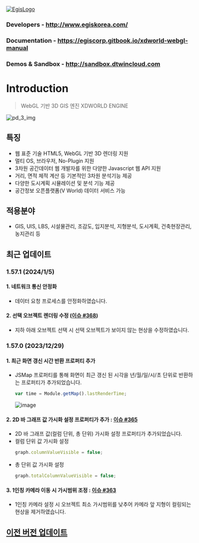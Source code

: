 [![EgisLogo](https://user-images.githubusercontent.com/82925313/160987075-ce7eada9-91ca-4b72-beb6-396e142f90a2.png)](http://www.egiskorea.com/)

### Developers - http://www.egiskorea.com/

### Documentation - https://egiscorp.gitbook.io/xdworld-webgl-manual

### Demos & Sandbox - http://sandbox.dtwincloud.com

# Introduction

> WebGL 기반 3D GIS 엔진 XDWORLD ENGINE

![pd_3_img](https://user-images.githubusercontent.com/82925313/160986727-f473c308-7881-4342-8c08-e31566d93a3b.png)

## 특징

-   웹 표준 기술 HTML5, WebGL 기반 3D 렌더링 지원
-   멀티 OS, 브라우저, No-Plugin 지원
-   3차원 공간데이터 웹 개발자를 위한 다양한 Javascript 웹 API 지원
-   거리, 면적 체적 계산 등 기본적인 3차원 분석기능 제공
-   다양한 도시계획 시뮬레이션 및 분석 기능 제공
-   공간정보 오픈플랫폼(V World) 데이터 서비스 가능

## 적용분야

-   GIS, UIS, LBS, 시설물관리, 조감도, 입지분석, 지형분석, 도시계획, 건축현장관리, 농지관리 등

## 최근 업데이트

### 1.57.1 (2024/1/5)
#### 1.  네트워크 통신 안정화
  * 데이터 요청 프로세스를 안정화하였습니다.
#### 2. 선택 오브젝트 렌더링 수정 ([이슈 #368](https://github.com/EgisCorp/XDWorld/issues/368))
  * 지하 아래 오브젝트 선택 시 선택 오브젝트가 보이지 않는 현상을 수정하였습니다.

### 1.57.0 (2023/12/29)
#### 1.  최근 화면 갱신 시간 반환 프로퍼티 추가
  * JSMap 프로퍼티를 통해 화면이 최근 갱신 된 시각을 년/월/일/시/초 단위로 반환하는 프로퍼티가 추가되었습니다.
    ``` javascript
    var time = Module.getMap().lastRenderTime;
    ```
    ![image](https://github.com/EgisCorp/XDWorld/assets/82925313/757bf64f-6a5e-40c7-b230-a8a8add6de49)


#### 2. 2D 바 그래프 값 가시화 설정 프로퍼티가 추가 : [이슈 #365](https://github.com/EgisCorp/XDWorld/issues/365)
  * 2D 바 그래프 값(컬럼 단위, 총 단위) 가시화 설정 프로퍼티가 추가되었습니다.
  * 컬럼 단위 값 가시화 설정
    ``` javascript
    graph.columnValueVisible = false;
    ```
  * 총 단위 값 가시화 설정
    ``` javascript
    graph.totalColumnValueVisible = false;
    ```

#### 3. 1인칭 카메라 이동 시 가시범위 조정 : [이슈 #363](https://github.com/EgisCorp/XDWorld/issues/363)
  * 1인칭 카메라 설정 시 오브젝트 최소 가시범위를 낮추어 카메라 앞 지형이 컬링되는 현상을 제거하였습니다.


## [이전 버전 업데이트](https://egiscorp.gitbook.io/xdworld-webgl-manual/release)
